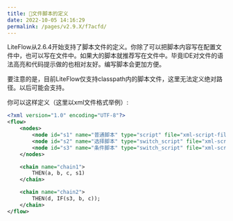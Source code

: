 ```yaml
---
title: 🌯文件脚本的定义
date: 2022-10-05 14:16:29
permalink: /pages/v2.9.X/f7acfd/
---
```


LiteFlow从2.6.4开始支持了脚本文件的定义。你除了可以把脚本内容写在配置文件中，也可以写在文件中。如果大的脚本就推荐写在文件中。毕竟IDE对文件的语法高亮和代码提示做的也相对友好。编写脚本会更加方便。

要注意的是，目前LiteFlow仅支持classpath内的脚本文件，这里无法定义绝对路径。以后可能会支持。

你可以这样定义（这里以xml文件格式举例）:

```xml
<?xml version="1.0" encoding="UTF-8"?>
<flow>
    <nodes>
        <node id="s1" name="普通脚本" type="script" file="xml-script-file/s1.groovy"/>
        <node id="s2" name="选择脚本" type="switch_script" file="xml-script-file/s2.groovy"/>
        <node id="s3" name="条件脚本" type="switch_script" file="xml-script-file/s3.groovy"/>
    </nodes>

    <chain name="chain1">
        THEN(a, b, c, s1)
    </chain>

    <chain name="chain2">
        THEN(d, IF(s3, b, c));
    </chain>
</flow>
```
